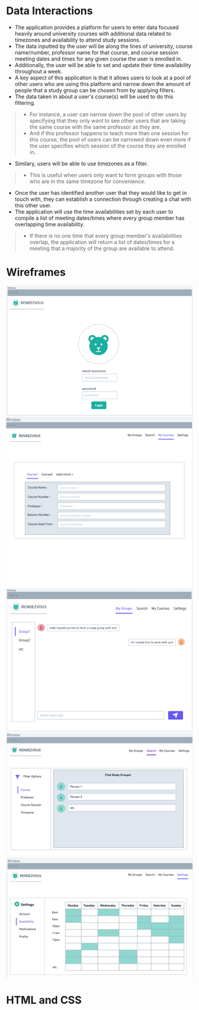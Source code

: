 # Data Interactions


- The application provides a platform for users to enter data focused heavily around university courses with additional data related to timezones and availability to attend study sessions. 
- The data inputted by the user will be along the lines of university, course name/number, professor name for that course, and course session meeting dates and times for any given course the user is enrolled in.
- Additionally, the user will be able to set and update their time availability throughout a week. 
- A key aspect of this application is that it allows users to look at a pool of other users who are using this platform and narrow down the amount of people that a study group can be chosen from by applying filters. 
- The data taken in about a user's course(s) will be used to do this filtering. 
> - For instance, a user can narrow down the pool of other users by specifying that they only want to see other users that are taking the same course with the same professor as they are. 
> - And if this professor happens to teach more than one session for this course, the pool of users can be narrowed down even more if the user specifies which session of the course they are enrolled in. 
- Similary, users will be able to use timezones as a filter. 
> - This is useful when users only want to form groups with those who are in the same timezone for convenience. 
- Once the user has identified another user that they would like to get in touch with, they can establish a connection through creating a chat with this other user. 
- The application will use the time availabilities set by each user to compile a list of meeting dates/times where every group member has overlapping time availability.
> - If there is no one time that every group member's availabilities overlap, the application will return a list of dates/times for a meeting that a majority of the group are available to attend.

# Wireframes


![login](images/login_page.png)
![courses](images/courses_page.png)
![groups](images/groups_page.png)
![search](images/search_page.png)
![settings](images/settings_page.png)

# HTML and CSS

